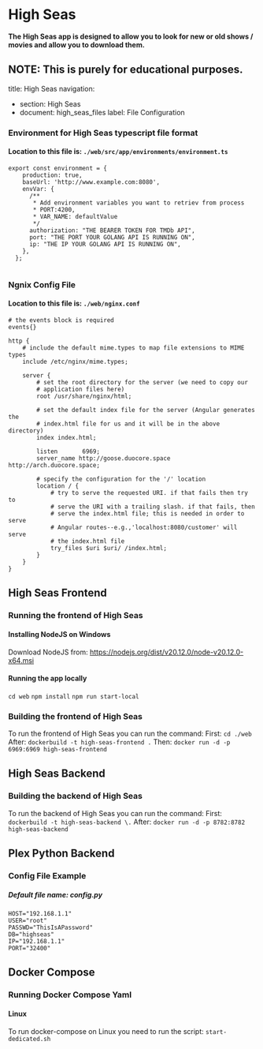 # High Seas


**The High Seas app is designed to allow you to look for new or old shows / movies and allow you to download them.**


## NOTE: This is purely for educational purposes.

title: High Seas
navigation:
  - section: High Seas
  - document: high_seas_files
    label: File Configuration



### Environment for High Seas typescript file format

#### Location to this file is: ```./web/src/app/environments/environment.ts```

```
export const environment = {
    production: true,
    baseUrl: 'http://www.example.com:8080',
    envVar: {
      /**
       * Add environment variables you want to retriev from process
       * PORT:4200,
       * VAR_NAME: defaultValue
       */
      authorization: "THE BEARER TOKEN FOR TMDb API",
      port: "THE PORT YOUR GOLANG API IS RUNNING ON",
      ip: "THE IP YOUR GOLANG API IS RUNNING ON",
    },
  };
  
```

### Ngnix Config File

#### Location to this file is: ```./web/nginx.conf```

```
# the events block is required
events{}

http {
    # include the default mime.types to map file extensions to MIME types
    include /etc/nginx/mime.types;

    server {
        # set the root directory for the server (we need to copy our
        # application files here)
        root /usr/share/nginx/html;

        # set the default index file for the server (Angular generates the
        # index.html file for us and it will be in the above directory)
        index index.html;

        listen       6969;
        server_name http://goose.duocore.space http://arch.duocore.space;

        # specify the configuration for the '/' location
        location / {
            # try to serve the requested URI. if that fails then try to
            # serve the URI with a trailing slash. if that fails, then
            # serve the index.html file; this is needed in order to serve
            # Angular routes--e.g.,'localhost:8080/customer' will serve
            # the index.html file
            try_files $uri $uri/ /index.html;
        }
    }
}

```


## High Seas Frontend

### Running the frontend of High Seas

#### Installing NodeJS on Windows

Download NodeJS from: https://nodejs.org/dist/v20.12.0/node-v20.12.0-x64.msi

#### Running the app locally

```cd web```
```npm install```
```npm run start-local```

### Building the frontend of High Seas

To run the frontend of High Seas you can run the command:
First: ```cd ./web```
After: ```dockerbuild -t high-seas-frontend .```
Then: ```docker run -d -p 6969:6969 high-seas-frontend```


## High Seas Backend

### Building the backend of High Seas

To run the backend of High Seas you can run the command:
First: ```dockerbuild -t high-seas-backend \.```
After: ```docker run -d -p 8782:8782 high-seas-backend```

## Plex Python Backend

### Config File Example

##### Default file name: **config.py**

```
HOST="192.168.1.1"
USER="root"
PASSWD="ThisIsAPassword"
DB="highseas"
IP="192.168.1.1"
PORT="32400"
```

## Docker Compose

### Running Docker Compose Yaml

#### Linux

To run docker-compose on Linux you need to run the script: ```start-dedicated.sh```